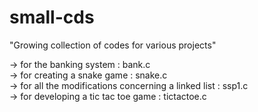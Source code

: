 # small-cds
"Growing collection of codes for various projects"  

-> for the banking system : bank.c  
-> for creating a snake game : snake.c  
-> for all the modifications concerning a linked list : ssp1.c  
-> for developing a tic tac toe game : tictactoe.c
